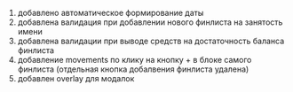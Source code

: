 1) добавлено автоматическое формирование даты
2) добавлена валидация при добавлении нового финлиста на занятость имени
3) добавлена валидации при выводе средств на достаточность баланса финлиста
4) добавление movements по клику на кнопку + в блоке самого финлиста (отдельная кнопка добалвения финлиста удалена)
5) добавлен overlay для модалок